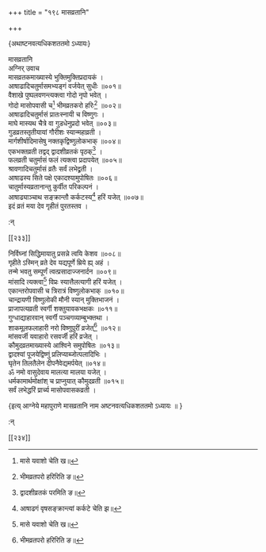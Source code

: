 +++
title = "१९८ मासव्रतानि"

+++

\{अथाष्टनवत्यधिकशततमो ऽध्यायः\}

मासव्रतानि  
अग्निर् उवाच  
मासव्रतकमाख्यास्ये भुक्तिमुक्तिप्रदायकं ।  
आषाढादिचतुर्मासमभ्यङ्गं वर्जयेत् सुधीः   ॥००१॥  
वैशाखे पुष्पलवणन्त्यक्त्वा गोदो नृपो भवेत् ।  
गोदो मासोपवासी च[^१] भीमव्रतकरो हरिः[^२] ॥००२॥  
आषाढादिचतुर्मासं प्रातःस्नायी च विष्णुगः   ।  
माघे मास्यथ चैत्रे वा गुडधेनुप्रदो भवेत् ॥००३॥  
गुडव्रतस्तृतीयायां गौरीशः स्यान्महाव्रती   ।  
मार्गशीर्षादिमासेषु नक्तकृद्विष्णुलोकभाक्   ॥००४॥  
एकभक्तव्रती तद्वद् द्वादशीव्रतकं पृठक्[^३]   ।  
फलव्रती चतुर्मासं फलं त्यक्त्वा प्रदापयेत् ॥००५॥  
श्रावणादिचतुर्मासं व्रतैः सर्वं लभेद्व्रती   ।  
आषाढस्य सिते पक्षे एकादश्यामुपोषितः ॥००६॥  
चातुर्मास्यव्रतानान्तु कुर्वीत परिकल्पनं ।  
आषाढ्याञ्चाथ सङ्क्रान्तौ कर्कटस्य[^४] हरिं यजेत्   ॥००७॥  
इदं व्रतं मया देव गृहीतं पुरतस्तव ।  
    
:न्  
    
[^१]: मासे यवाशो चेति ख॥  
    
[^२]: भीमव्रतपरो हरिरिति ङ॥  
    
[^३]: द्वादशीव्रतकं परमिति ङ॥  
    
[^४]: आषाढगं वृषसङ्क्रान्त्यां कर्कटे चेति झ॥  

[[२३३]]
    
निर्विघ्नां सिद्धिमायातु प्रसन्ने त्वयि केशव ॥००८॥  
गृहीते ऽस्मिन् व्रते देव यद्यपूर्णे म्रिये ह्य् अहं ।  
तन्मे भवतु सम्पूर्णं त्वत्प्रसादाज्जनार्दन ॥००९॥  
मांसादि त्यक्त्वा[^१] विप्रः स्यात्तैलत्यागी हरिं यजेत्   ।  
एकान्तरोपवासी च त्रिरात्रं विष्णुलोकभाक् ॥०१०॥  
चान्द्रायणी विष्णुलोकी मौनी स्यान् मुक्तिभाजनं   ।  
प्राजापत्यव्रती स्वर्गी शक्तुयावकभक्षकः ॥०११॥  
गुग्धाद्याहारवान् स्वर्गी पञ्चगव्याम्बुभ्क्तथा ।  
शाकमूलफलाहारी नरो विष्णुपुरीं व्रजेत्[^२]   ॥०१२॥  
मांसवर्जी यवाहारो रसवर्जी हरिं व्रजेत् ।  
कौमुदव्रतमाख्यास्ये आश्विने समुपोषितः ॥०१३॥  
द्वादश्यां पूजयेद्विष्णुं प्रलिप्याब्जोत्पलादिभिः   ।  
घृतेन तिलतैलेन दीपनैवेद्यमर्पयेत् ॥०१४॥  
ॐ नमो वासुदेवाय मालत्या मालया यजेत् ।  
धर्मकामार्थमोक्षांश् च प्राप्नुयात् कौमुदव्रती   ॥०१५॥  
सर्वं लभेद्धरिं प्रार्च्य मासोपवासकव्रती ।  
    
\{इत्य् आग्नेये महापुराणे मासव्रतानि नाम अष्टनवत्यधिकशततमो ऽध्यायः ॥  }
    
:न्  
[^१]: मत्स्यादि त्यक्त्वेति ख॥ , घ॥ , छ॥ च । मत्स्यत्यागी तु इति ङ।  
    
[^२]: विष्णुपुरं व्रजेदिति ख॥ , ट॥ च  

[[२३४]]
    